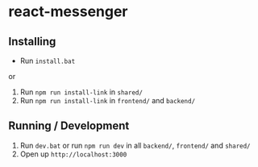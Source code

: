 # react-messenger

## Installing

- Run `install.bat`

or

1. Run `npm run install-link` in `shared/`
2. Run `npm run install-link` in `frontend/` and `backend/`

## Running / Development

1. Run `dev.bat` or run `npm run dev` in all `backend/`, `frontend/` and `shared/`
2. Open up `http://localhost:3000`
